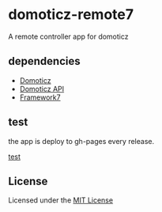 domoticz-remote7
================

A remote controller app for domoticz

dependencies
------------
- [Domoticz](http://www.domoticz.com)
- [Domoticz API](http://www.domoticz.com/wiki/Domoticz_API/JSON_URL's)
- [Framework7](http://www.idangero.us/framework7)

test
----
the app is deploy to gh-pages every release.

[test](http://guillaumebiton.github.io/domoticz-remote7)

License
-------
Licensed under the [MIT License](./LICENSE)